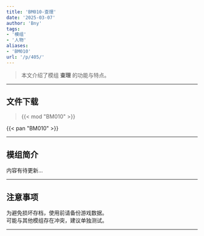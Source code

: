 ```yaml
---
title: 'BM010-查理'
date: '2025-03-07'
author: 'Bny'
tags:
- '模组'
- '人物'
aliases:
- 'BM010'
url: '/p/405/'
---
```


> 本文介绍了模组 **查理** 的功能与特点。

---

## 文件下载  

> {{< mod "BM010" >}}  

{{< pan "BM010" >}}  

---

## 模组简介

>  
内容有待更新...  

---

## 注意事项

>  
为避免损坏存档，使用前请备份游戏数据。  
可能与其他模组存在冲突，建议单独测试。  

---


